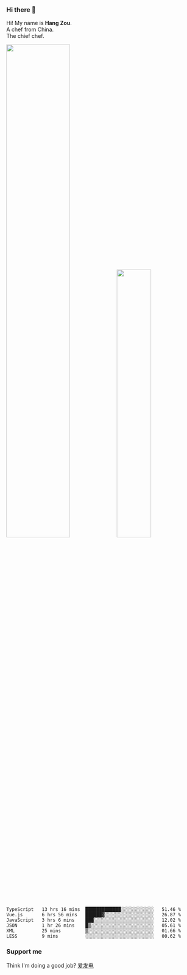 ### Hi there 👋

Hi! My name is **Hang Zou**.  
A chef from China.  
The chief chef.

<img align="" width="57.5%" src="https://github-readme-stats.vercel.app/api?username=zouhangwithsweet&hide_title=true&hide_border=true&show_icons=true&include_all_commits=true&line_height=21" /><img align="" width="42.4%" src="https://github-readme-stats.vercel.app/api/top-langs/?username=zouhangwithsweet&hide_title=true&hide_border=true&layout=compact" />

<!--START_SECTION:waka-->

```text
TypeScript   13 hrs 16 mins  █████████████░░░░░░░░░░░░   51.46 %
Vue.js       6 hrs 56 mins   ██████▓░░░░░░░░░░░░░░░░░░   26.87 %
JavaScript   3 hrs 6 mins    ███░░░░░░░░░░░░░░░░░░░░░░   12.02 %
JSON         1 hr 26 mins    █▒░░░░░░░░░░░░░░░░░░░░░░░   05.61 %
XML          25 mins         ▒░░░░░░░░░░░░░░░░░░░░░░░░   01.66 %
LESS         9 mins          ░░░░░░░░░░░░░░░░░░░░░░░░░   00.62 %
```

<!--END_SECTION:waka-->

### Support me

Think I'm doing a good job? [爱发电](https://afdian.net/@zouhangsweet)
